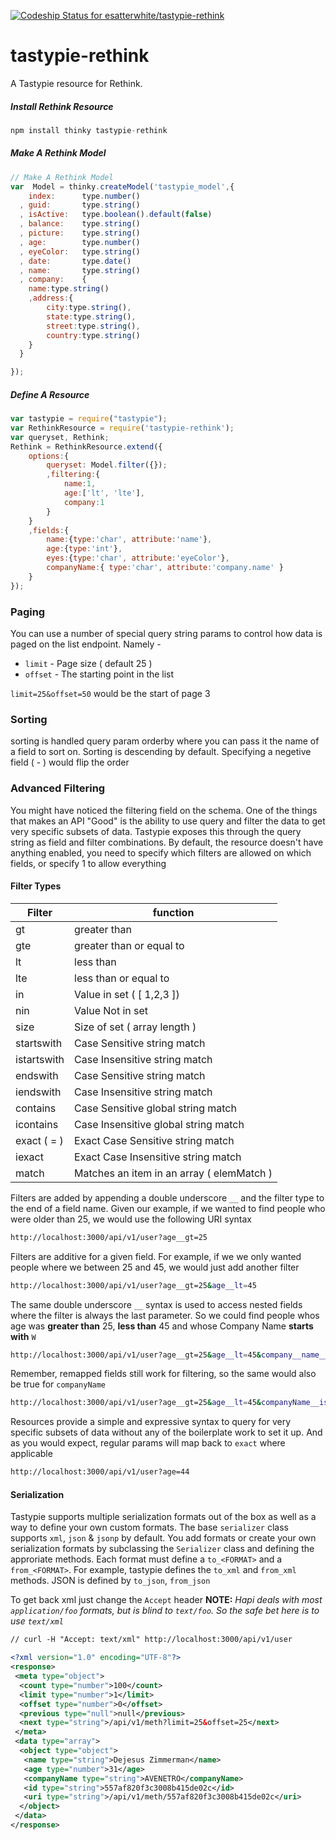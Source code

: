 [ ![Codeship Status for esatterwhite/tastypie-rethink](https://codeship.com/projects/cd4d3ff0-19f6-0133-de03-1e278c59189d/status?branch=master)](https://codeship.com/projects/94295)

# tastypie-rethink

A Tastypie resource for Rethink.

##### Install Rethink Resource

```js
npm install thinky tastypie-rethink
```

##### Make A Rethink Model
```js
// Make A Rethink Model
var  Model = thinky.createModel('tastypie_model',{
	index:      type.number()
  , guid:       type.string()
  , isActive:   type.boolean().default(false)
  , balance:    type.string()
  , picture:    type.string()
  , age:        type.number()
  , eyeColor:   type.string()
  , date:       type.date()
  , name:       type.string()
  , company:    {
  	name:type.string()
  	,address:{
  		city:type.string(),
  		state:type.string(),
  		street:type.string(),
  		country:type.string()
  	}
  }

});

```

##### Define A Resource
```js
var tastypie = require("tastypie");
var RethinkResource = require('tastypie-rethink');
var queryset, Rethink;
Rethink = RethinkResource.extend({
	options:{
		queryset: Model.filter({});
		,filtering:{
			name:1,
			age:['lt', 'lte'],
			company:1
		}
	}
	,fields:{
		name:{type:'char', attribute:'name'},
		age:{type:'int'},
		eyes:{type:'char', attribute:'eyeColor'},
		companyName:{ type:'char', attribute:'company.name' }
	}
});
```

### Paging
You can use a number of special query string params to control how data is paged on the list endpoint. Namely -

* `limit` - Page size ( default 25 )
* `offset` - The starting point in the list

`limit=25&offset=50` would be the start of page 3

### Sorting
sorting is handled query param orderby where you can pass it the name of a field to sort on. Sorting is descending by default. Specifying a negetive field ( -<FOO> ) would flip the order

### Advanced Filtering
You might have noticed the filtering field on the schema. One of the things that makes an API "Good" is the ability to use query and filter the data to get very specific subsets of data. Tastypie exposes this through the query string as field and filter combinations. By default, the resource doesn't have anything enabled, you need to specify which filters are allowed on which fields, or specify 1 to allow everything

#### Filter Types

| Filter      | function                                  |
| ------------|------------------------------------------ |
| gt          | greater than                              |
| gte         | greater than or equal to                  |
| lt          | less than                                 |
| lte         | less than or equal to                     |
| in          | Value in set ( [ 1,2,3 ])                 |
| nin         | Value Not in set                          |
| size        | Size of set ( array length )              |
| startswith  | Case Sensitive string match               |
| istartswith | Case Insensitive string match             |
| endswith    | Case Sensitive string match               |
| iendswith   | Case Insensitive string match             |
| contains    | Case Sensitive global string match        |
| icontains   | Case Insensitive global string match      |
| exact ( = ) | Exact Case Sensitive string match         |
| iexact      | Exact Case Insensitive string match       |
| match       | Matches an item in an array ( elemMatch ) |

Filters are added by appending a double underscore ``__`` and the filter type to the end of a field name. Given our example, if we wanted to find people who were older than 25, we would use the following URI syntax

```bash
http://localhost:3000/api/v1/user?age__gt=25
```
Filters are additive for a given field. For example, if we we only wanted people where we between 25 and 45, we would just add another filter

```bash
http://localhost:3000/api/v1/user?age__gt=25&age__lt=45
```

The same double underscore `__` syntax is used to access nested fields where the filter is always the last parameter. So we could find people whos age was  **greater than** 25, **less than** 45 and whose Company Name **starts with** `W`

```bash
http://localhost:3000/api/v1/user?age__gt=25&age__lt=45&company__name__istartswith=w
```

Remember, remapped fields still work for filtering, so the same would also be true for `companyName`

```bash
http://localhost:3000/api/v1/user?age__gt=25&age__lt=45&companyName__istartswith=w
```

Resources provide a simple and expressive syntax to query for very specific subsets of data without any of the boilerplate work to set it up. And as you would expect, regular params will map back to `exact` where applicable

```bash
http://localhost:3000/api/v1/user?age=44
```


#### Serialization

Tastypie supports multiple serialization formats out of the box as well as a way to define your own custom formats. The base `serializer` class supports `xml`, `json` & `jsonp` by default. You add formats or create your own serialization formats by subclassing the `Serializer` class and defining the approriate methods. Each format must define a `to_<FORMAT>` and a `from_<FORMAT>`. For example, tastypie defines the `to_xml` and `from_xml` methods. JSON is defined by `to_json`, `from_json`

To get back xml just change the `Accept` header
**NOTE:** *Hapi deals with most `application/foo` formats, but is blind to `text/foo`. So the safe bet here is to use `text/xml`*

```xml
// curl -H "Accept: text/xml" http://localhost:3000/api/v1/user

<?xml version="1.0" encoding="UTF-8"?>
<response>
 <meta type="object">
  <count type="number">100</count>
  <limit type="number">1</limit>
  <offset type="number">0</offset>
  <previous type="null">null</previous>
  <next type="string">/api/v1/meth?limit=25&offset=25</next>
 </meta>
 <data type="array">
  <object type="object">
   <name type="string">Dejesus Zimmerman</name>
   <age type="number">31</age>
   <companyName type="string">AVENETRO</companyName>
   <id type="string">557af820f3c3008b415de02c</id>
   <uri type="string">/api/v1/meth/557af820f3c3008b415de02c</uri>
  </object>
 </data>
</response>
```
